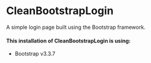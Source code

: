 # CleanBootstrapLogin
A simple login page built using the Bootstrap framework.

#### This installation of CleanBootstrapLogin is using:

* Bootstrap v3.3.7
